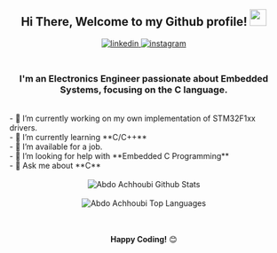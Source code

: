 <div align="center">
  <h2> Hi There, Welcome to my Github profile! <img src="https://github.com/abdoachhoubi/abdoachhoubi/blob/main/gifs/Hi.gif" width="30"></h2>
  <a href="https://www.linkedin.com/in/kelvin-arath-garc%C3%ADa-gonz%C3%A1lez-a3ab0a248/?locale=es_ES" target="_blank">
    <img src="https://img.shields.io/badge/linkedin-%2300acee.svg?color=405DE6&style=for-the-badge&logo=linkedin&logoColor=white" alt="linkedin" style="margin-bottom: 5px;" />
  </a>
  <a href="https://www.instagram.com/arathhh8/" target="_blank">
    <img src="https://img.shields.io/badge/instagram-%ff5851db.svg?color=C13584&style=for-the-badge&logo=instagram&logoColor=white" alt="instagram" style="margin-bottom: 5px;" />
  </a>
  <br />
  <br />

  <h3> I'm an Electronics Engineer passionate about Embedded Systems, focusing on the C language.</h3>
  <br />

  <div style="text-align: left; margin-left: 10px;">
    - 🔭 I’m currently working on my own implementation of STM32F1xx drivers.
  </div>
  <div style="text-align: left; margin-left: 10px;">
    - 🌱 I’m currently learning **C/C++**
  </div>
  <div style="text-align: left; margin-left: 10px;">
    - 🤝 I’m available for a job.
  </div>
  <div style="text-align: left; margin-left: 10px;">
    - 🤔 I’m looking for help with **Embedded C Programming**
  </div>
  <div style="text-align: left; margin-left: 10px;">
    - 💬 Ask me about **C**
  </div>


  <br />
  <img align="center" src="https://github-readme-stats.vercel.app/api?username=abdoachhoubi&include_all_commits=true&count_private=true&show_icons=true&line_height=30&title_color=CDB4DB&icon_color=CDB4DB&text_color=D3D3D3&bg_color=0A0A0A" alt="Abdo Achhoubi Github Stats">
  <br />
  <br />
  <img src="https://github-readme-stats.vercel.app/api/top-langs/?username=abdoachhoubi&layout=compact&theme=dark&bg_color=0A0A0A" alt="Abdo Achhoubi Top Languages"/>
  <br />
  <br />
  <br />

  **Happy Coding!** 😊
</div>

